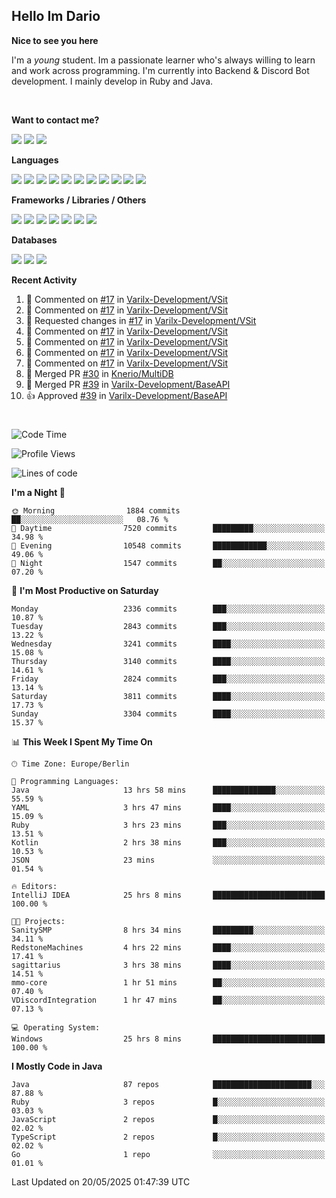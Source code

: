 <h2>Hello Im Dario</h2>

**Nice to see you here**

I'm a *young* student. Im a passionate learner who's always willing to learn and work across
programming. I'm currently into Backend & Discord Bot development. I mainly develop in Ruby and Java.

<br/>

**Want to contact me?**

<a href="https://github.com/knerio"><img src="https://img.shields.io/badge/-Github-blue?style=for-the-badge&logo=github&logoColor=white"/></a> <a href="https://discord.com/users/639416958923702292"><img src="https://img.shields.io/badge/-knerio-blue?style=for-the-badge&logo=discord&logoColor=white"/></a> <a href="https://twitch.tv/dopalos_"><img src="https://img.shields.io/badge/-twitch-blue?style=for-the-badge&logo=twitch&logoColor=white"/></a>

**Languages**

<img src="https://img.shields.io/badge/-Java-blue?style=for-the-badge&logo=java&logoColor=white"/> <img src="https://img.shields.io/badge/-Ruby-blue?style=for-the-badge&logo=Ruby&logoColor=white"/> <img src="https://img.shields.io/badge/-Git-blue?style=for-the-badge&logo=Git&logoColor=white"/> <img src="https://img.shields.io/badge/-HTML-blue?style=for-the-badge&logo=html5&logoColor=white"/> <img src="https://img.shields.io/badge/-CSS-blue?style=for-the-badge&logo=CSS3&logoColor=white"/> <img src="https://img.shields.io/badge/-Javascript-blue?style=for-the-badge&logo=javascript&logoColor=white"/> <img src="https://img.shields.io/badge/-Typescript-blue?style=for-the-badge&logo=TypeScript&logoColor=white"/> <img src="https://img.shields.io/badge/-Kotlin-blue?style=for-the-badge&logo=kotlin&logoColor=white"/> <img src="https://img.shields.io/badge/-SQL-blue?style=for-the-badge&logo=MYSQL&logoColor=white"/> <img src="https://img.shields.io/badge/-Markdown-blue?style=for-the-badge&logo=Markdown&logoColor=white"/> <img src="https://img.shields.io/badge/-JSON-blue?style=for-the-badge&logo=JSON&logoColor=white"/>
<br/>

 **Frameworks / Libraries / Others**

<img src="https://img.shields.io/badge/-Ruby_On_Rails-blue?style=for-the-badge&logo=ruby-on-rails&logoColor=white"/> <img src="https://img.shields.io/badge/-JDA-blue?style=for-the-badge&logo=JDA&logoColor=white"/> <img src="https://img.shields.io/badge/-Bootstrap-blue?style=for-the-badge&logo=Bootstrap&logoColor=white"/> <img src="https://img.shields.io/badge/-Node.JS-blue?style=for-the-badge&logo=node.js&logoColor=white"/> <img src="https://img.shields.io/badge/-React-blue?style=for-the-badge&logo=React&logoColor=white"/> <img src="https://img.shields.io/badge/-Express-blue?style=for-the-badge&logo=Express&logoColor=white"/> <img src="https://img.shields.io/badge/-Next.Js-blue?style=for-the-badge&logo=Next.Js&logoColor=white"/>

**Databases**

<img src="https://img.shields.io/badge/-MongoDB-blue?style=for-the-badge&logo=mongodb&logoColor=white"/> <img src="https://img.shields.io/badge/-MariaDB-blue?style=for-the-badge&logo=MariaDB&logoColor=white"/>
<img src="https://img.shields.io/badge/-PostgreSQL-blue?style=for-the-badge&logo=PostgreSQl&logoColor=white"/>

**Recent Activity**

<!--RECENT_ACTIVITY:start-->
1. 💬 Commented on [#17](https://github.com/Varilx-Development/VSit/pull/17#discussion_r2098222079) in [Varilx-Development/VSit](https://github.com/Varilx-Development/VSit)<br>
2. 💬 Commented on [#17](https://github.com/Varilx-Development/VSit/pull/17#discussion_r2098219596) in [Varilx-Development/VSit](https://github.com/Varilx-Development/VSit)<br>
3. 🔴 Requested changes in [#17](https://github.com/Varilx-Development/VSit/pull/17#pullrequestreview-2854591224) in [Varilx-Development/VSit](https://github.com/Varilx-Development/VSit)<br>
4. 💬 Commented on [#17](https://github.com/Varilx-Development/VSit/pull/17#discussion_r2098222589) in [Varilx-Development/VSit](https://github.com/Varilx-Development/VSit)<br>
5. 💬 Commented on [#17](https://github.com/Varilx-Development/VSit/pull/17#discussion_r2098220840) in [Varilx-Development/VSit](https://github.com/Varilx-Development/VSit)<br>
6. 💬 Commented on [#17](https://github.com/Varilx-Development/VSit/pull/17#discussion_r2098127291) in [Varilx-Development/VSit](https://github.com/Varilx-Development/VSit)<br>
7. 💬 Commented on [#17](https://github.com/Varilx-Development/VSit/pull/17#discussion_r2098127690) in [Varilx-Development/VSit](https://github.com/Varilx-Development/VSit)<br>
8. 🎉 Merged PR [#30](https://github.com/Knerio/MultiDB/pull/30) in [Knerio/MultiDB](https://github.com/Knerio/MultiDB)<br>
9. 🎉 Merged PR [#39](https://github.com/Varilx-Development/BaseAPI/pull/39) in [Varilx-Development/BaseAPI](https://github.com/Varilx-Development/BaseAPI)<br>
10. 👍 Approved [#39](https://github.com/Varilx-Development/BaseAPI/pull/39#pullrequestreview-2848929985) in [Varilx-Development/BaseAPI](https://github.com/Varilx-Development/BaseAPI)<br>
<!--RECENT_ACTIVITY:end-->
 
#

<!--START_SECTION:waka-->
![Code Time](http://img.shields.io/badge/Code%20Time-1%2C169%20hrs%2019%20mins-blue)

![Profile Views](http://img.shields.io/badge/Profile%20Views-1-blue)

![Lines of code](https://img.shields.io/badge/From%20Hello%20World%20I%27ve%20Written-2.4%20million%20lines%20of%20code-blue)

**I'm a Night 🦉** 

```text
🌞 Morning                1884 commits        ██░░░░░░░░░░░░░░░░░░░░░░░   08.76 % 
🌆 Daytime                7520 commits        █████████░░░░░░░░░░░░░░░░   34.98 % 
🌃 Evening                10548 commits       ████████████░░░░░░░░░░░░░   49.06 % 
🌙 Night                  1547 commits        ██░░░░░░░░░░░░░░░░░░░░░░░   07.20 % 
```
📅 **I'm Most Productive on Saturday** 

```text
Monday                   2336 commits        ███░░░░░░░░░░░░░░░░░░░░░░   10.87 % 
Tuesday                  2843 commits        ███░░░░░░░░░░░░░░░░░░░░░░   13.22 % 
Wednesday                3241 commits        ████░░░░░░░░░░░░░░░░░░░░░   15.08 % 
Thursday                 3140 commits        ████░░░░░░░░░░░░░░░░░░░░░   14.61 % 
Friday                   2824 commits        ███░░░░░░░░░░░░░░░░░░░░░░   13.14 % 
Saturday                 3811 commits        ████░░░░░░░░░░░░░░░░░░░░░   17.73 % 
Sunday                   3304 commits        ████░░░░░░░░░░░░░░░░░░░░░   15.37 % 
```


📊 **This Week I Spent My Time On** 

```text
🕑︎ Time Zone: Europe/Berlin

💬 Programming Languages: 
Java                     13 hrs 58 mins      ██████████████░░░░░░░░░░░   55.59 % 
YAML                     3 hrs 47 mins       ████░░░░░░░░░░░░░░░░░░░░░   15.09 % 
Ruby                     3 hrs 23 mins       ███░░░░░░░░░░░░░░░░░░░░░░   13.51 % 
Kotlin                   2 hrs 38 mins       ███░░░░░░░░░░░░░░░░░░░░░░   10.53 % 
JSON                     23 mins             ░░░░░░░░░░░░░░░░░░░░░░░░░   01.54 % 

🔥 Editors: 
IntelliJ IDEA            25 hrs 8 mins       █████████████████████████   100.00 % 

🐱‍💻 Projects: 
SanitySMP                8 hrs 34 mins       █████████░░░░░░░░░░░░░░░░   34.11 % 
RedstoneMachines         4 hrs 22 mins       ████░░░░░░░░░░░░░░░░░░░░░   17.41 % 
sagittarius              3 hrs 38 mins       ████░░░░░░░░░░░░░░░░░░░░░   14.51 % 
mmo-core                 1 hr 51 mins        ██░░░░░░░░░░░░░░░░░░░░░░░   07.40 % 
VDiscordIntegration      1 hr 47 mins        ██░░░░░░░░░░░░░░░░░░░░░░░   07.13 % 

💻 Operating System: 
Windows                  25 hrs 8 mins       █████████████████████████   100.00 % 
```

**I Mostly Code in Java** 

```text
Java                     87 repos            ██████████████████████░░░   87.88 % 
Ruby                     3 repos             █░░░░░░░░░░░░░░░░░░░░░░░░   03.03 % 
JavaScript               2 repos             █░░░░░░░░░░░░░░░░░░░░░░░░   02.02 % 
TypeScript               2 repos             █░░░░░░░░░░░░░░░░░░░░░░░░   02.02 % 
Go                       1 repo              ░░░░░░░░░░░░░░░░░░░░░░░░░   01.01 % 
```




 Last Updated on 20/05/2025 01:47:39 UTC
<!--END_SECTION:waka-->

